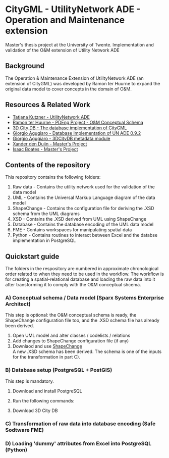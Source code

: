 # CityGML - UtilityNetwork ADE - Operation and Maintenance extension
Master's thesis project at the University of Twente. Implementation and validation of the O&M extension of Utility Network ADE

## Background
The Operation & Maintenance Extension of UtilityNetwork ADE (an extension of CityGML) was developed by Ramon ter Huurne to expand the original data model to cover concepts in the domain of O&M.


## Resources & Related Work
- [Tatjana Kutzner - UtilityNetwork ADE](https://github.com/TatjanaKutzner/CityGML-UtilityNetwork-ADE#citygml-utilitynetwork-ade)
- [Ramon ter Huurne - PDEng Project - O&M Conceptual Schema](https://github.com/RamonTerHuurne/UtilityNetwork-OperationsAndMaintenance)
- [3D City DB - The database implementation of CityGML](https://www.3dcitydb.org/3dcitydb/)
- [Giorgio Agugiaro - Database Implementation of UN ADE 0.9.2](https://github.com/gioagu/3dcitydb_utility_network_ade)
- [Giorgio Agugiaro - 3DCityDB metadata module](https://github.com/gioagu/3dcitydb_metadata_module)
- [Xander den Duijn - Master's Project](https://github.com/XanderdenDuijn/CityGML-Utility-Network-ADE)
- [Isaac Boates - Master's Project](https://github.com/iboates/UtilityNetwork-ADE-3DCityDB-Manager)


## Contents of the repository
This repository contains the following folders:
1. Raw data - Contains the utility network used for the validation of the data model
2. UML - Contains the Universal Markup Language diagram of the data model
3. ShapeChange - Contains the configuration file for deriving the .XSD schema from the UML diagrams
4. XSD - Contains the .XSD derived from UML using ShapeChange 
5. Database - Contains the database encoding of the UML data model
6. FME - Contains workspaces for manipulating spatial data
7. Python - Contains routines to interact between Excel and the databse implementation in PostgreSQL


## Quickstart guide

The folders in the respository are numbered in approximate chronological order related to when they need to be used in the workflow.
The workflow is for creating a spatial-relational database and loading the raw data into it after transforming it to comply with the O&M conceptual shcema.

### A) Conceptual schema / Data model (Sparx Systems Enterprise Architect)
This step is optional: the O&M conceptual schema is ready, the ShapeChange configuration file too, and the .XSD schema file has already been derived.
1. Open UML model and alter classes / codelists / relations
2. Add changes to ShapeChange configuration file (if any)
3. Downlaod and use [ShapeChange](https://shapechange.net/get-started/)  
A new .XSD schema has been derived. The schema is one of the inputs for the transformation in part C).

### B) Database setup (PostgreSQL + PostGIS)
This step is mandatory.  
1. Download and install PostgreSQL
2. Run the following commands:

3. Download 3D City DB

### C) Transformation of raw data into database encoding (Safe Sodtware FME)


### D) Loading 'dummy' attributes from Excel into PostgreSQL (Python)
